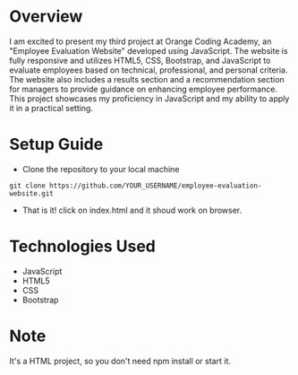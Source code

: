 # Overview
I am excited to present my third project at Orange Coding Academy, an "Employee Evaluation Website" developed using JavaScript. The website is fully responsive and utilizes HTML5, CSS, Bootstrap, and JavaScript to evaluate employees based on technical, professional, and personal criteria. The website also includes a results section and a recommendation section for managers to provide guidance on enhancing employee performance. This project showcases my proficiency in JavaScript and my ability to apply it in a practical setting.

# Setup Guide

- Clone the repository to your local machine
```
git clone https://github.com/YOUR_USERNAME/employee-evaluation-website.git
```

- That is it! click on index.html and it shoud work on browser.


# Technologies Used
- JavaScript
- HTML5
- CSS
- Bootstrap

# Note
It's a HTML project, so you don't need npm install or start it.
